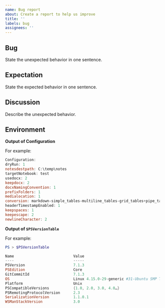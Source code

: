 ```yaml
---
name: Bug report
about: Create a report to help us improve
title: ''
labels: bug
assignees: ''
---
```


## Bug

State the unexpected behavior in one sentence.

## Expectation

State the expected behavior in one sentence.

## Discussion

Describe the unexpected behavior.

## Environment

**Output of Configuration**

For example:

```powershell
Configuration:
dryRun: 1
notesdestpath: C:\temp\notes
targetNotebook: test
usedocx: 2
keepdocx: 2
docxNamingConvention: 1
prefixFolders: 1
medialocation: 1
conversion: markdown-simple_tables-multiline_tables-grid_tables+pipe_tables-fenced_code_attributes-inline_code_attributes-fenced_code_attributes
headerTimestampEnabled: 1
keepspaces: 1
keepescape: 2
newlineCharacter: 2
```

**Output of `$PSVersionTable`**

For example:

```powershell
PS > $PSVersionTable

Name                           Value
----                           -----
PSVersion                      7.1.3
PSEdition                      Core
GitCommitId                    7.1.3
OS                             Linux 4.15.0-29-generic #31-Ubuntu SMP Tue Jul 17 15:39:52 UTC 2018
Platform                       Unix
PSCompatibleVersions           {1.0, 2.0, 3.0, 4.0…}
PSRemotingProtocolVersion      2.3
SerializationVersion           1.1.0.1
WSManStackVersion              3.0
```
